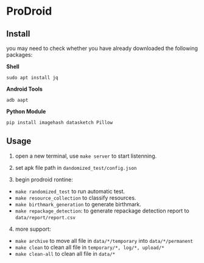 # ProDroid

## Install

you may need to check whether you have already downloaded the following packages:

**Shell**
```
sudo apt install jq
```

**Android Tools**
```
adb aapt
```
**Python Module**
```
pip install imagehash datasketch Pillow
```

## Usage

1. open a new terminal, use `make server` to start listenning.

2. set apk file path in `dandomized_test/config.json`

3. begin prodroid rontine:
  - `make randomized_test` to run automatic test.
  - `make resource_collection` to classify resources.
  - `make birthmark_generation` to generate birthmark.
  - `make repackage_detection`: to generate repackage detection report to `data/report/report.csv`

4. more support:
  - `make archive` to move all file in `data/*/temporary` into `data/*/permanent`
  - `make clean` to clean all file in `temporary/*, log/*, upload/*` 
  - `make clean-all` to clean all file in `data/*`

